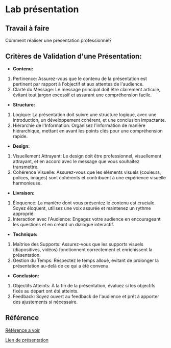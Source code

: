 # Lab présentation 

## Travail à faire 

Comment réaliser une presentation professionnel?

## Critères de Validation d'une Présentation:
- **Contenu:**
1. Pertinence: Assurez-vous que le contenu de la présentation est pertinent par rapport à l'objectif et aux attentes de l'audience.
2. Clarté du Message: Le message principal doit être clairement articulé, évitant tout jargon excessif et assurant une compréhension facile.

- **Structure:**
1.  Logique: La présentation doit suivre une structure logique, avec une introduction, un développement cohérent, et une conclusion impactante.
2.  Hiérarchie de l'Information: Organisez l'information de manière hiérarchique, mettant en avant les points clés pour une compréhension rapide.

- **Design:**
1. Visuellement Attrayant: Le design doit être professionnel, visuellement attrayant, et en accord avec le message que vous souhaitez transmettre.
2. Cohérence Visuelle: Assurez-vous que les éléments visuels (couleurs, polices, images) sont cohérents et contribuent à une expérience visuelle harmonieuse.

- **Livraison:**
1. Éloquence: La manière dont vous présentez le contenu est cruciale. Soyez éloquent, utilisez une voix assurée et maintenez un rythme approprié.
2. Interaction avec l'Audience: Engagez votre audience en encourageant les questions et en créant un dialogue interactif.

- **Technique:**
1. Maîtrise des Supports: Assurez-vous que les supports visuels (diapositives, vidéos) fonctionnent correctement et enrichissent la présentation.
2. Gestion du Temps: Respectez le temps alloué, évitant de prolonger la présentation au-delà de ce qui a été convenu.

- **Conclusion:**
1. Objectifs Atteints: À la fin de la présentation, évaluez si les objectifs fixés au départ ont été atteints.
2. Feedback: Soyez ouvert au feedback de l'audience et prêt à apporter des ajustements si nécessaire.       


## Référence

[Référence a voir](https://www.powerslide.io/blog/comment-faire-une-presentation)

[Lien de présentation](https://docs.google.com/presentation/d/1UwBUuHepLXsdsht8DGq48CJ-zyjFzjysxtlMyA99uyA/edit?usp=sharing)
